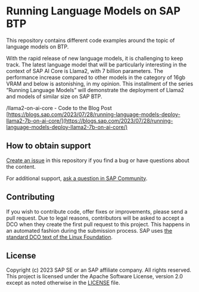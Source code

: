 # Running Language Models on SAP BTP

This repository contains different code examples around the topic of language models on BTP.

With the rapid release of new language models, it is challenging to keep track. The latest language model that will be particularly interesting in the context of SAP AI Core is Llama2, with 7 billion parameters. The performance increase compared to other models in the category of 16gb VRAM and below is astonishing, in my opinion. This installment of the series “Running Language Models” will demonstrate the deployment of Llama2 and models of similar size on SAP BTP.

/llama2-on-ai-core - Code to the Blog Post [https://blogs.sap.com/2023/07/28/running-language-models-deploy-llama2-7b-on-ai-core/](https://blogs.sap.com/2023/07/28/running-language-models-deploy-llama2-7b-on-ai-core/)


## How to obtain support
[Create an issue](https://github.com/SAP-samples/running-language-models/issues) in this repository if you find a bug or have questions about the content.
 
For additional support, [ask a question in SAP Community](https://answers.sap.com/questions/ask.html).

## Contributing
If you wish to contribute code, offer fixes or improvements, please send a pull request. Due to legal reasons, contributors will be asked to accept a DCO when they create the first pull request to this project. This happens in an automated fashion during the submission process. SAP uses [the standard DCO text of the Linux Foundation](https://developercertificate.org/).

## License
Copyright (c) 2023 SAP SE or an SAP affiliate company. All rights reserved. This project is licensed under the Apache Software License, version 2.0 except as noted otherwise in the [LICENSE](LICENSE) file.
